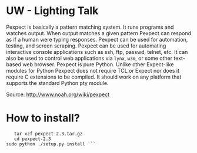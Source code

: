 UW - Lighting Talk
==============
Pexpect is basically a pattern matching system. It runs programs and watches output. When output matches a given pattern Pexpect can respond as if a human were typing responses. Pexpect can be used for automation, testing, and screen scraping. Pexpect can be used for automating interactive console applications such as ssh, ftp, passwd, telnet, etc. It can also be used to control web applications via `lynx`, `w3m`, or some other text-based web browser. Pexpect is pure Python. Unlike other Expect-like modules for Python Pexpect does not require TCL or Expect nor does it require C extensions to be compiled. It should work on any platform that supports the standard Python pty module.


Source: http://www.noah.org/wiki/pexpect

How to install?
==============
```wget / curl -o http://pexpect.sourceforge.net/pexpect-2.3.tar.gz
   tar xzf pexpect-2.3.tar.gz
   cd pexpect-2.3
sudo python ./setup.py install ```
 
 
